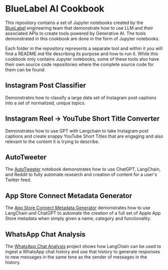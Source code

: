 # BlueLabel AI Cookbook
This repository contains a set of Jupyter notebooks created by the [BlueLabel](https://bluelabellabs.com) engineering team that demonstrate how to use LLM and their associated APIs to create tools powered by Generative AI. The tools demonstrated in this cookbook are done in the form of Jupyter notebooks. 

Each folder in the repository represents a separate tool and within it you will find a README.md file describing its purpose and how to run it. While this cookbook only contains Jupyter notebooks, some of these tools also have their own source code repositories where the complete source code for them can be found.

## Instagram Post Classifier
Demonstrates how to classify a large data set of Instagram post captions into a set of normalized, unique topics.

## Instagram Reel -> YouTube Short Title Converter
Demonstrates how to use GPT with Langchain to take Instagram post captions and create snappy YouTube Short Titles that are engaging and also relevant to the content it is trying to describe.

## AutoTweeter
The [AutoTweeter](https://github.com/bll-bobbygill/bll-ai-cookbook/tree/main/auto-tweeter) notebook demonstrates how to use ChatGPT, LangChain, and Reddit to fully automate research and creation of content for a user's Twitter feed.

## App Store Connect Metadata Generator
The [App Store Connect Metadata Generator](https://github.com/bll-bobbygill/bll-ai-cookbook/tree/main/appstore-connect-info-generator) demonstrates how to use LangChain and ChatGPT to automate the creation of a full set of Apple App Store metadata when simply given a name, category and functionality.

## WhatsApp Chat Analysis
The [WhatsApp Chat Analysis](https://github.com/bll-bobbygill/bll-ai-cookbook/tree/main/whatsapp-chat-analysis) project shows how LangChain can be used to ingest a WhatsApp chat history and use that history to generate responses to new messages in the same tone as the sender of messages in the history.